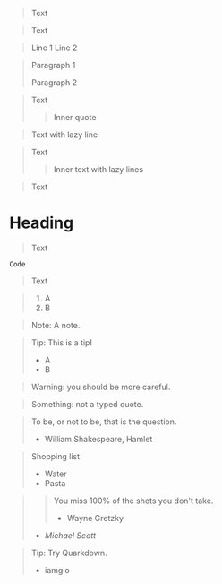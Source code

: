 > Text

  > Text

> Line 1
> Line 2

> Paragraph 1
> 
> Paragraph 2

> Text
>> Inner quote

> Text
with lazy line

> Text
>> Inner text
with lazy
> lines

> Text
# Heading
> Text
```
Code
```
> Text

> 1. A
> 2. B

> Note: A note.

> Tip: This is a tip!
> - A
> - B

> Warning: you should be
> more careful.

> Something: not a typed quote.

> To be, or not to be, that is the question.
> - William Shakespeare, Hamlet

> Shopping list
> - Water
> - Pasta

>> You miss 100% of the shots you don't take.
>> - Wayne Gretzky
> - _Michael Scott_

> Tip: Try Quarkdown.
> - iamgio